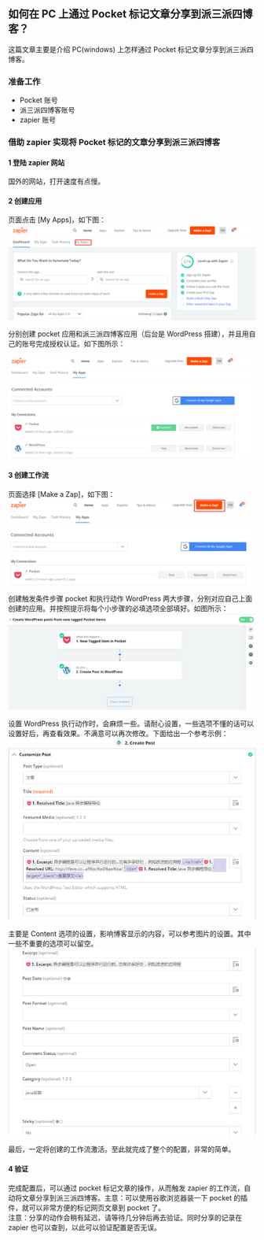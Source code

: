 ## 如何在 PC 上通过 Pocket 标记文章分享到派三派四博客？
这篇文章主要是介绍 PC(windows) 上怎样通过 Pocket 标记文章分享到派三派四博客。

### 准备工作
- Pocket 账号
- 派三派四博客账号
- zapier 账号

### 借助 zapier 实现将 Pocket 标记的文章分享到派三派四博客

#### 1 登陆 zapier 网站
国外的网站，打开速度有点慢。 

#### 2 创建应用
页面点击 [My Apps]，如下图：
![zapier界面](./images/20190922300.png?raw=true)

分别创建 pocket 应用和派三派四博客应用（后台是 WordPress 搭建），并且用自己的账号完成授权认证。如下图所示：

![创建应用](./images/20190922301.png?raw=true)

#### 3 创建工作流
页面选择 [Make a Zap]，如下图：
![创建工作流](./images/20190922302.png?raw=true) 

创建触发条件步骤 pocket 和执行动作 WordPress 两大步骤，分别对应自己上面创建的应用。并按照提示将每个小步骤的必填选项全部填好。如图所示：
![创建工作流完成](./images/20190922303.png?raw=true)

设置 WordPress 执行动作时，会麻烦一些。请耐心设置，一些选项不懂的话可以设置好后，再查看效果。不满意可以再次修改。下面给出一个参考示例：
![设置 WordPress 执行动作1](./images/20190922304.png?raw=true)

主要是 Content 选项的设置，影响博客显示的内容，可以参考图片的设置。其中一些不重要的选项可以留空。
![设置 WordPress 执行动作2](./images/20190922305.png?raw=true)

最后，一定将创建的工作流激活。至此就完成了整个的配置，非常的简单。

#### 4 验证
完成配置后，可以通过 pocket 标记文章的操作，从而触发 zapier 的工作流，自动将文章分享到派三派四博客。主意：可以使用谷歌浏览器装一下 pocket 的插件，就可以非常方便的标记网页文章到 pocket 了。  
注意：分享的动作会稍有延迟，请等待几分钟后再去验证。同时分享的记录在 zapier 也可以查到，以此可以验证配置是否无误。 